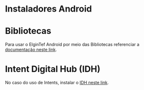 # Instaladores Android

# Bibliotecas
Para usar o ElginTef Android por meio das Bibliotecas referenciar a [documentação neste link](https://elgindevelopercommunity.github.io/group__ma6.html).

# Intent Digital Hub (IDH)
No caso do uso de Intents, instalar o [IDH neste link](https://github.com/ElginDeveloperCommunity/IntentDigitalHUB/blob/master/Apk%20IntentDigitalHUB).